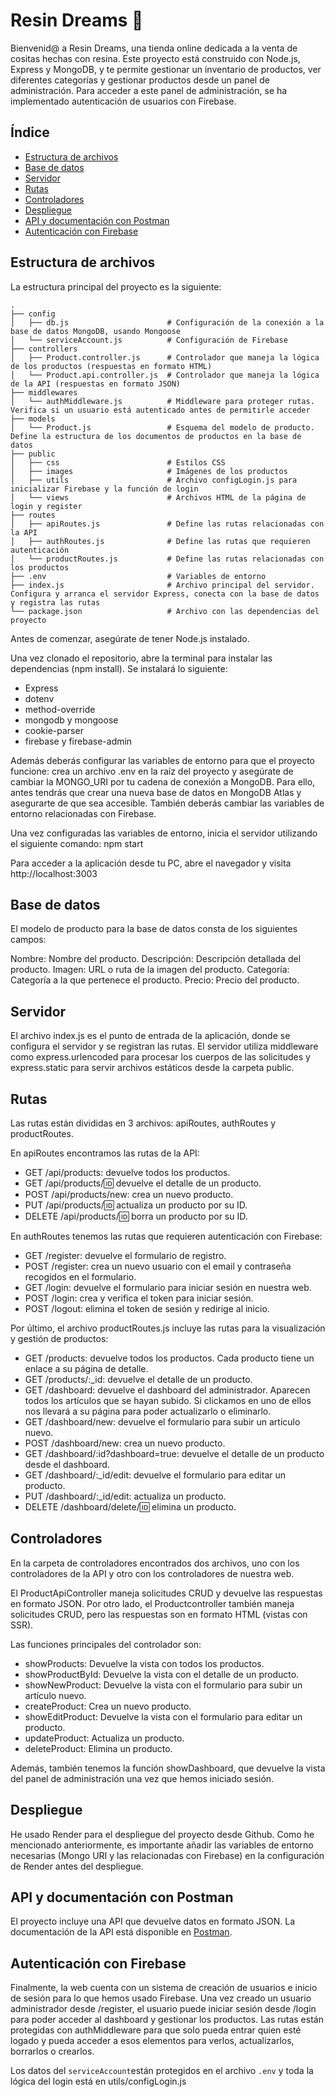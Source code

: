 # Resin Dreams 🌙

Bienvenid@ a Resin Dreams, una tienda online dedicada a la venta de cositas hechas con resina. Este proyecto está construido con Node.js, Express y MongoDB, y te permite gestionar un inventario de productos, ver diferentes categorías y gestionar productos desde un panel de administración. Para acceder a este panel de administración, se ha implementado autenticación de usuarios con Firebase.

## Índice

  - [Estructura de archivos](#estructura-de-archivos)
  - [Base de datos](#base-de-datos)
  - [Servidor](#servidor)
  - [Rutas](#rutas)
  - [Controladores](#controladores)
  - [Despliegue](#despliegue)
  - [API y documentación con Postman](#api-y-documentación-con-postman)
  - [Autenticación con Firebase](#autenticación-con-firebase)
  

## Estructura de archivos

La estructura principal del proyecto es la siguiente:
```
.
├── config
│   ├── db.js                      # Configuración de la conexión a la base de datos MongoDB, usando Mongoose
│   └── serviceAccount.js          # Configuración de Firebase
├── controllers
│   ├── Product.controller.js      # Controlador que maneja la lógica de los productos (respuestas en formato HTML)
│   └── Product.api.controller.js  # Controlador que maneja la lógica de la API (respuestas en formato JSON)
├── middlewares
│   └── authMiddleware.js          # Middleware para proteger rutas. Verifica si un usuario está autenticado antes de permitirle acceder
├── models
│   └── Product.js                 # Esquema del modelo de producto. Define la estructura de los documentos de productos en la base de datos
├── public                         
│   ├── css                        # Estilos CSS
│   ├── images                     # Imágenes de los productos
│   ├── utils                      # Archivo configLogin.js para inicializar Firebase y la función de login
│   └── views                      # Archivos HTML de la página de login y register 
├── routes                         
│   ├── apiRoutes.js               # Define las rutas relacionadas con la API
│   ├── authRoutes.js              # Define las rutas que requieren autenticación
│   └── productRoutes.js           # Define las rutas relacionadas con los productos
├── .env                           # Variables de entorno
├── index.js                       # Archivo principal del servidor. Configura y arranca el servidor Express, conecta con la base de datos y registra las rutas
└── package.json                   # Archivo con las dependencias del proyecto

```        
Antes de comenzar, asegúrate de tener Node.js instalado. 

Una vez clonado el repositorio, abre la terminal para instalar las dependencias (npm install). Se instalará lo siguiente:
- Express
- dotenv
- method-override
- mongodb y mongoose
- cookie-parser
- firebase y firebase-admin

Además deberás configurar las variables de entorno para que el proyecto funcione: crea un archivo .env en la raíz del proyecto y asegúrate de cambiar la MONGO_URI por tu cadena de conexión a MongoDB. Para ello, antes tendrás que crear una nueva base de datos en MongoDB Atlas y asegurarte de que sea accesible. También deberás cambiar las variables de entorno relacionadas con Firebase.

Una vez configuradas las variables de entorno, inicia el servidor utilizando el siguiente comando: npm start

Para acceder a la aplicación desde tu PC, abre el navegador y visita http://localhost:3003

## Base de datos

El modelo de producto para la base de datos consta de los siguientes campos:

Nombre: Nombre del producto.
Descripción: Descripción detallada del producto.
Imagen: URL o ruta de la imagen del producto.
Categoría: Categoría a la que pertenece el producto.
Precio: Precio del producto.

## Servidor

El archivo index.js es el punto de entrada de la aplicación, donde se configura el servidor y se registran las rutas. El servidor utiliza middleware como express.urlencoded para procesar los cuerpos de las solicitudes y express.static para servir archivos estáticos desde la carpeta public.

## Rutas

Las rutas están divididas en 3 archivos: apiRoutes, authRoutes y productRoutes.

En apiRoutes encontramos las rutas de la API:
- GET /api/products: devuelve todos los productos.
- GET /api/products/:id: devuelve el detalle de un producto.
- POST /api/products/new: crea un nuevo producto.
- PUT /api/products/:id: actualiza un producto por su ID.
- DELETE /api/products/:id: borra un producto por su ID.

En authRoutes tenemos las rutas que requieren autenticación con Firebase:
- GET /register: devuelve el formulario de registro.
- POST /register: crea un nuevo usuario con el email y contraseña recogidos en el formulario.
- GET /login: devuelve el formulario para iniciar sesión en nuestra web.
- POST /login: crea y verifica el token para iniciar sesión.
- POST /logout: elimina el token de sesión y redirige al inicio.

Por último, el archivo productRoutes.js incluye las rutas para la visualización y gestión de productos:

- GET /products: devuelve todos los productos. Cada producto tiene un enlace a su página de detalle.
- GET /products/:_id: devuelve el detalle de un producto.
- GET /dashboard: devuelve el dashboard del administrador. Aparecen todos los artículos que se hayan subido. Si clickamos en uno de ellos nos llevará a su página para poder actualizarlo o eliminarlo.
- GET /dashboard/new: devuelve el formulario para subir un artículo nuevo.
- POST /dashboard/new: crea un nuevo producto.
- GET /dashboard/:id?dashboard=true: devuelve el detalle de un producto desde el dashboard.
- GET /dashboard/:_id/edit: devuelve el formulario para editar un producto.
- PUT /dashboard/:_id/edit: actualiza un producto.
- DELETE /dashboard/delete/:id: elimina un producto.

## Controladores

En la carpeta de controladores encontrados dos archivos, uno con los controladores de la API y otro con los controladores de nuestra web. 

El ProductApiController maneja solicitudes CRUD y devuelve las respuestas en formato JSON. Por otro lado, el Productcontroller también maneja solicitudes CRUD, pero las respuestas son en formato HTML (vistas con SSR).

Las funciones principales del controlador son:

- showProducts: Devuelve la vista con todos los productos.
- showProductById: Devuelve la vista con el detalle de un producto.
- showNewProduct: Devuelve la vista con el formulario para subir un artículo nuevo.
- createProduct: Crea un nuevo producto. 
- showEditProduct: Devuelve la vista con el formulario para editar un producto.
- updateProduct: Actualiza un producto. 
- deleteProduct: Elimina un producto. 

Además, también tenemos la función showDashboard, que devuelve la vista del panel de administración una vez que hemos iniciado sesión. 

## Despliegue

He usado Render para el despliegue del proyecto desde Github. Como he mencionado anteriormente, es importante añadir las variables de entorno necesarias (Mongo URI y las relacionadas con Firebase) en la configuración de Render antes del despliegue.

## API y documentación con Postman

El proyecto incluye una API que devuelve datos en formato JSON. La documentación de la API está disponible en [Postman](https://documenter.getpostman.com/view/38534667/2sAXxS7WKm#intro).

## Autenticación con Firebase

Finalmente, la web cuenta con un sistema de creación de usuarios e inicio de sesión para lo que hemos usado Firebase. Una vez creado un usuario administrador desde /register, el usuario puede iniciar sesión desde /login para poder acceder al dashboard y gestionar los productos. Las rutas están protegidas con authMiddleware para que solo pueda entrar quien esté logado y pueda acceder a esos elementos para verlos, actualizarlos, borrarlos o crearlos. 

Los datos del `serviceAccount`están protegidos en el archivo `.env` y toda la lógica del login está en utils/configLogin.js




